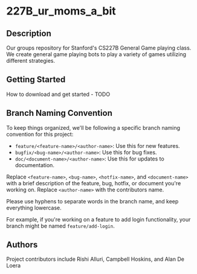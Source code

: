 # 227B_ur_moms_a_bit
  
## Description  
  
Our groups repository for Stanford's CS227B General Game playing class. We create general game playing bots to play a variety of games utilizing different strategies.
  
## Getting Started  
  
How to download and get started - TODO 
  
## Branch Naming Convention  
  
To keep things organized, we'll be following a specific branch naming convention for this project:  
  
- `feature/<feature-name>/<author-name>`: Use this for new features.  
- `bugfix/<bug-name>/<author-name>`: Use this for bug fixes.
- `doc/<document-name>/<author-name>`: Use this for updates to documentation.  
  
Replace `<feature-name>`, `<bug-name>`, `<hotfix-name>`, and `<document-name>` with a brief description of the feature, bug, hotfix, or document you're working on. Replace `<author-name>` with the contributors name. 
  
Please use hyphens to separate words in the branch name, and keep everything lowercase.  
  
For example, if you're working on a feature to add login functionality, your branch might be named `feature/add-login`.  
  
## Authors  
  
Project contributors include Rishi Alluri, Campbell Hoskins, and Alan De Loera
